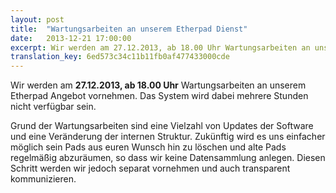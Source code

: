 ```yaml
---
layout: post
title:  "Wartungsarbeiten an unserem Etherpad Dienst"
date:   2013-12-21 17:00:00
excerpt: Wir werden am 27.12.2013, ab 18.00 Uhr Wartungsarbeiten an unserem Etherpad Dienst vornehmen. Das System wird dabei mehrere Stunden nicht verfügbar sein.
translation_key: 6ed573c34c11b11fb0af477433000cde
---
```


Wir werden am **27.12.2013, ab 18.00 Uhr** Wartungsarbeiten an unserem Etherpad Angebot vornehmen. Das System wird dabei mehrere Stunden nicht verfügbar sein.

Grund der Wartungsarbeiten sind eine Vielzahl von Updates der Software und eine Veränderung der internen Struktur. Zukünftig wird es uns einfacher möglich sein Pads aus euren Wunsch hin zu löschen und alte Pads regelmäßig abzuräumen, so dass wir keine Datensammlung anlegen. Diesen Schritt werden wir jedoch separat vornehmen und auch transparent kommunizieren.

